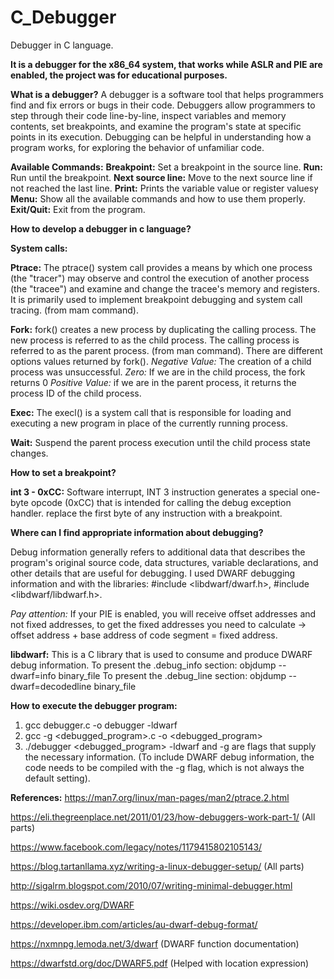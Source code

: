 # C_Debugger
Debugger in C language.

**It is a debugger for the x86_64 system, that works while ASLR and PIE are enabled, the project was for educational purposes.**

**What is a debugger?**
A debugger is a software tool that helps programmers find and fix errors or bugs in their code. 
Debuggers allow programmers to step through their code line-by-line, inspect variables and memory contents, set breakpoints, and examine the program's state at specific points in its execution.
Debugging can be helpful in understanding how a program works, for exploring the behavior of unfamiliar code.

**Available Commands:**
**Breakpoint:** Set a breakpoint in the source line.
**Run:** Run until the breakpoint.
**Next source line:** Move to the next source line if not reached the last line.
**Print:** Prints the variable value or register valuesץ
**Menu:** Show all the available commands and how to use them properly.
**Exit/Quit:** Exit from the program.

__How to develop a debugger in c language?__

**System calls:**

**Ptrace:** The  ptrace()  system call provides a means by which one process (the "tracer") may observe and control the execution of another process (the  "tracee") and  examine and  change  the  tracee's memory and registers.  
It is primarily used to implement breakpoint debugging and system call tracing.
(from mam command).

**Fork:** fork()  creates  a new process by duplicating the calling process. The new process is referred to as the child process. The calling process is referred to as the parent process. (from man command).
There are different options values returned by fork(). 
_Negative Value:_ The creation of a child process was unsuccessful.
_Zero:_ If we are in the child process, the fork returns 0
_Positive Value:_ if we are in the parent process, it returns the process ID of the child process.

**Exec:** The execl() is a system call that is responsible for loading and executing a new program in place of the currently running process.
 
**Wait:** Suspend the parent process execution until the child process state changes.


**How to set a breakpoint?**
 
**int 3 - 0xCC:** Software interrupt, INT 3 instruction generates a special one-byte opcode (0xCC) that is intended for calling the debug exception handler. replace the first byte of any instruction with a breakpoint.


**Where can I find appropriate information about debugging?**

Debug information generally refers to additional data that describes the program's original source code, data structures, variable declarations, and other details that are useful for debugging.
I used DWARF debugging information and with the libraries: #include <libdwarf/dwarf.h>, #include <libdwarf/libdwarf.h>.

_Pay attention:_
If your PIE is enabled, you will receive offset addresses and not fixed addresses, to get the fixed addresses you need to calculate -> offset address + base address of code segment = fixed address.

**libdwarf:** This is a C library that is used to consume and produce DWARF debug information.
To present the .debug_info section: objdump --dwarf=info binary_file
To present the .debug_line section: objdump --dwarf=decodedline binary_file

**How to execute the debugger program:**

1. gcc debugger.c -o debugger -ldwarf  
2. gcc -g <debugged_program>.c -o <debugged_program>
3. ./debugger <debugged_program>
-ldwarf and -g are flags that supply the necessary information.
(To include DWARF debug information, the code needs to be compiled with the -g flag, which is not always the default setting).

**References:**
https://man7.org/linux/man-pages/man2/ptrace.2.html

https://eli.thegreenplace.net/2011/01/23/how-debuggers-work-part-1/ (All parts)

https://www.facebook.com/legacy/notes/1179415802105143/

https://blog.tartanllama.xyz/writing-a-linux-debugger-setup/ (All parts)

http://sigalrm.blogspot.com/2010/07/writing-minimal-debugger.html

https://wiki.osdev.org/DWARF

https://developer.ibm.com/articles/au-dwarf-debug-format/

https://nxmnpg.lemoda.net/3/dwarf (DWARF function documentation)

https://dwarfstd.org/doc/DWARF5.pdf (Helped with location expression) 
